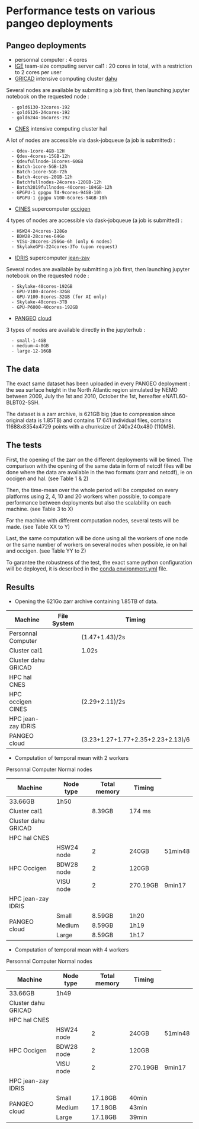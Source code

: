 # Performance tests on various pangeo deployments

## Pangeo deployments

  - personnal computer : 4 cores
  - [IGE](http://www.ige-grenoble.fr/) team-size computing server cal1 : 20 cores in total, with a restriction to 2 cores per user
  - [GRICAD](https://gricad-doc.univ-grenoble-alpes.fr/) intensive computing cluster [dahu](https://gricad-doc.univ-grenoble-alpes.fr/hpc/description/)
  
Several nodes are available by submitting a job first, then launching jupyter notebook on the requested node :

      - gold6130-32cores-192
      - gold6126-24cores-192
      - gold6244-16cores-192
      
  - [CNES](https://cnes.fr/fr/) intensive computing cluster hal
  
 A lot of nodes are accessible via dask-jobqueue (a job is submitted) :
 
      - Qdev-1core-4GB-12H
      - Qdev-4cores-15GB-12h
      - Qdevfullnode-16cores-60GB
      - Batch-1core-5GB-12h
      - Batch-1core-5GB-72h
      - Batch-4cores-20GB-12h
      - Batchfullnodes-24cores-120GB-12h
      - Batch2019fullnodes-40cores-184GB-12h
      - GPGPU-1 gpgpu T4-9cores-94GB-10h
      - GPGPU-1 gpgpu V100-6cores-94GB-10h
      
  - [CINES](https://www.cines.fr/) supercomputer [occigen](https://www.cines.fr/calcul/materiels/occigen/)
  
 4 types of nodes are accessible via dask-jobqueue (a job is submitted) :
 
      - HSW24-24cores-128Go
      - BDW28-28cores-64Go
      - VISU-28cores-256Go-6h (only 6 nodes)
      - SkylakeGPU-224cores-3To (upon request)
      
  - [IDRIS](http://www.idris.fr/info/missions.html) supercomputer [jean-zay](http://www.idris.fr/jean-zay/)
  
  Several nodes are available by submitting a job first, then launching jupyter notebook on the requested node :

      - Skylake-40cores-192GB
      - GPU-V100-4cores-32GB
      - GPU-V100-8cores-32GB (for AI only)
      - Skylake-48cores-3TB
      - GPU-P6000-40cores-192GB
      
  - [PANGEO](https://pangeo.io/index.html) [cloud](https://pangeo.io/deployments.html)
  
  3 types of nodes are available directly in the jupyterhub :
  
      - small-1-4GB
      - medium-4-8GB
      - large-12-16GB

## The data

The exact same dataset has been uploaded in every PANGEO deployment : the sea surface height in the North Atlantic 
region simulated by NEMO between 2009, July the 1st and 2010, October the 1st, hereafter eNATL60-BLBT02-SSH. 

The dataset is a zarr archive, is 621GB big (due to compression since original data is 1.85TB) and contains 17 641 individual files, contains 11688x8354x4729 points with a chunksize of 240x240x480 (110MB).

## The tests

First, the opening of the zarr on the different deployments will be timed. The comparison with the opening of the same data in form of netcdf files will be done where the data are available in the two formats (zarr and netcdf), ie on occigen and hal. (see Table 1 & 2)

Then, the time-mean over the whole period will be computed on every platforms using 2, 4, 10 and 20 workers when possible, to compare performance between deployments but also the scalability on each machine. (see Table 3 to X)

For the machine with different computation nodes, several tests will be made. (see Table XX to Y)

Last, the same computation will be done using all the workers of one node or the same number of workers on several nodes when possible, ie on hal and occigen. (see Table YY to Z)

To garantee the robustness of the test, the exact same python configuration will be deployed, it is described in the [conda environment.yml](https://github.com/AurelieAlbert/perf-pangeo-deployments/blob/master/conda/environment.yml) file.



## Results

- Opening the 621Go zarr archive containing 1.85TB of data.

<table>
    <thead>
        <tr>
            <th>Machine</th>
            <th>File System</th>
            <th>Timing</th>
        </tr>
    </thead>
    <tbody>
        <tr>
             <td>Personnal Computer</td>
             <td></td>
             <td>(1.47+1.43)/2s</td>
        </tr>
        <tr>
            <td>Cluster cal1</td>
            <td></td>
            <td>1.02s</td>
        </tr>
        <tr>
            <td>Cluster dahu GRICAD</td>
            <td></td>
            <td></td>
        </tr>
        <tr>
            <td>HPC hal CNES</td>
            <td></td>
            <td></td>
        </tr>
        <tr>
            <td>HPC occigen CINES</td>
            <td></td>
            <td>(2.29+2.11)/2s</td>
        </tr>
        <tr>
            <td>HPC jean-zay IDRIS</td>
            <td></td>
            <td></td>
        </tr>
        <tr>
            <td>PANGEO cloud</td>
            <td></td>
            <td>(3.23+1.27+1.77+2.35+2.23+2.13)/6</td>
        </tr>
    </tbody>
</table>

- Computation of temporal mean with 2 workers

<table>
    <thead>
        <tr>
            <th>Machine</th>
            <th>Node type</th>
            <th>Total memory</th>
            <th>Timing</th>
        </tr>
    </thead>
    <tbody>
        <tr>
             <td">Personnal Computer</td>
             <td"> Normal nodes</td>
             <td>33.66GB</td>
             <td>1h50</td>
      </tr>
       <tr>
            <td>Cluster cal1</td>
            <td></td>
            <td>8.39GB</td>
            <td>174 ms</td>
        </tr>
        <tr>
            <td>Cluster dahu GRICAD</td>
            <td></td>
            <td></td>
            <td></td>
        </tr>
        <tr>
            <td>HPC hal CNES</td>
            <td></td>
            <td></td>
            <td></td>
        </tr>
        <tr>
             <td rowspan="3" scope="rowgroup">HPC Occigen</td>
             <td> HSW24 node </td>
             <td>2</td>
             <td>240GB</td>
             <td>51min48</td>
      </tr>
      <tr>
             <td> BDW28 node </td>
             <td>2</td>
             <td>120GB</td>
             <td></td>
       </tr>
       <tr>
             <td> VISU node </td>
             <td>2</td>
             <td>270.19GB</td>
             <td>9min17</td>
       </tr>
       <tr>
            <td>HPC jean-zay IDRIS</td>
            <td></td>
            <td></td>
            <td></td>
        </tr>
        <tr>
            <td rowspan="3" scope="rowgroup">PANGEO cloud</td>
            <td> Small </td>
            <td>8.59GB</td>
            <td>1h20</td>
        </tr>
        <tr>
            <td> Medium </td>
            <td>8.59GB</td>
            <td>1h19</td>
        </tr>
        <tr>
            <td> Large </td>
            <td>8.59GB</td>
            <td>1h17</td>
        </tr>
    </tbody>
</table>

- Computation of temporal mean with 4 workers

<table>
    <thead>
        <tr>
            <th>Machine</th>
            <th>Node type</th>
            <th>Total memory</th>
            <th>Timing</th>
        </tr>
    </thead>
    <tbody>
        <tr>
             <td">Personnal Computer</td>
             <td"> Normal nodes</td>
             <td>33.66GB</td>
             <td>1h49</td>
      </tr>
        <tr>
            <td>Cluster dahu GRICAD</td>
            <td></td>
            <td></td>
            <td></td>
        </tr>
        <tr>
            <td>HPC hal CNES</td>
            <td></td>
            <td></td>
            <td></td>
        </tr>
        <tr>
             <td rowspan="3" scope="rowgroup">HPC Occigen</td>
             <td> HSW24 node </td>
             <td>2</td>
             <td>240GB</td>
             <td>51min48</td>
      </tr>
      <tr>
             <td> BDW28 node </td>
             <td>2</td>
             <td>120GB</td>
             <td></td>
       </tr>
       <tr>
             <td> VISU node </td>
             <td>2</td>
             <td>270.19GB</td>
             <td>9min17</td>
       </tr>
       <tr>
            <td>HPC jean-zay IDRIS</td>
            <td></td>
            <td></td>
            <td></td>
        </tr>
        <tr>
            <td rowspan="3" scope="rowgroup">PANGEO cloud</td>
            <td> Small </td>
            <td>17.18GB</td>
            <td>40min</td>
        </tr>
        <tr>
            <td> Medium </td>
            <td>17.18GB</td>
            <td>43min</td>
        </tr>
        <tr>
            <td> Large </td>
            <td>17.18GB</td>
            <td>39min</td>
        </tr>
    </tbody>
</table>

